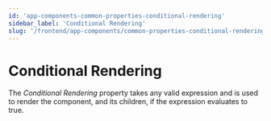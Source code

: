 ```yaml
---
id: 'app-components-common-properties-conditional-rendering'
sidebar_label: 'Conditional Rendering'
slug: '/frontend/app-components/common-properties-conditional-rendering'
---
```

# Conditional Rendering
The *Conditional Rendering* property takes any valid expression and is used to render the component, and its children, if the expression evaluates to true.